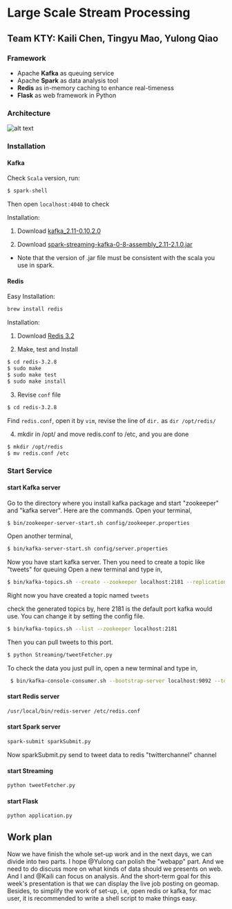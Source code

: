 # Large Scale Stream Processing

## Team KTY: Kaili Chen, Tingyu Mao, Yulong Qiao

### Framework
- Apache **Kafka** as queuing service
- Apache **Spark** as data analysis tool
- **Redis** as in-memory caching to enhance real-timeness
- **Flask** as web framework in Python

### Architecture
![alt text][Arch]
### Installation

#### Kafka

Check ```Scala``` version, run:
```sh
$ spark-shell
```

Then open ```localhost:4040``` to check

Installation: 

1. Download [kafka_2.11-0.10.2.0]

2. Download [spark-streaming-kafka-0-8-assembly_2.11-2.1.0.jar]
  - Note that the version of .jar file must be consistent with the scala you use in spark. 

#### Redis

Easy Installation:

```sh
brew install redis
```

Installation:

1. Download [Redis 3.2]

2. Make, test and Install
```sh
$ cd redis-3.2.8
$ sudo make
$ sudo make test
$ sudo make install
```
3. Revise ```conf``` file

```sh
$ cd redis-3.2.8
```

Find ```redis.conf```, open it by ```vim```, revise the line of ```dir.``` as ```dir /opt/redis/```

4. mkdir in /opt/ and move redis.conf to /etc, and you are done

```sh
$ mkdir /opt/redis
$ mv redis.conf /etc
```

### Start Service

#### start Kafka server
Go to the directory where you install kafka package and start "zookeeper" and "kafka server". Here are the commands.
Open your terminal,

```sh
$ bin/zookeeper-server-start.sh config/zookeeper.properties
```

Open another terminal,

```sh
$ bin/kafka-server-start.sh config/server.properties
```

Now you have start kafka server. Then you need to create a topic like "tweets" for queuing
Open a new terminal and type in,

```sh
$ bin/kafka-topics.sh --create --zookeeper localhost:2181 --replication-factor 1 --partitions 1 --topic tweets
```
Right now you have created a topic named ```tweets```

check the generated topics by, here 2181 is the default port kafka would use. You can change it by setting the config file.

```sh
$ bin/kafka-topics.sh --list --zookeeper localhost:2181
```

Then you can pull tweets to this port. 

```sh
$ python Streaming/tweetFetcher.py
```

To check the data you just pull in, open a new terminal and type in,

```sh
 $ bin/kafka-console-consumer.sh --bootstrap-server localhost:9092 --topic tweets
```

#### start Redis server

```sh
/usr/local/bin/redis-server /etc/redis.conf
```

#### start Spark server

```sh
spark-submit sparkSubmit.py
```
Now sparkSubmit.py send to tweet data to redis "twitterchannel" channel

#### start Streaming

```sh
python tweetFetcher.py
```

#### start Flask

```sh
python application.py
```
## Work plan
Now we have finish the whole set-up work and in the next days, we can divide into two parts. I hope @Yulong can polish the "webapp" part. And we need to do discuss more on what kinds of data should we presents on web. And I and @Kaili can focus on analysis. And the short-term goal for this week's presentation is that we can display the live job posting on geomap. Besides, to simplify the work of set-up, i.e, open redis or kafka, for mac user, it is recommended to write a shell script to make things easy.





[kafka_2.11-0.10.2.0]:<https://kafka.apache.org/downloads>
[spark-streaming-kafka-0-8-assembly_2.11-2.1.0.jar]:<https://mvnrepository.com/artifact/org.apache.spark/spark-streaming-kafka-0-8-assembly_2.11/2.1.0.>
[Redis 3.2]:<https://redis.io/download>
[Arch]:<https://github.com/kailichen/StreamProcessing/blob/master/resources/architecture.png>
